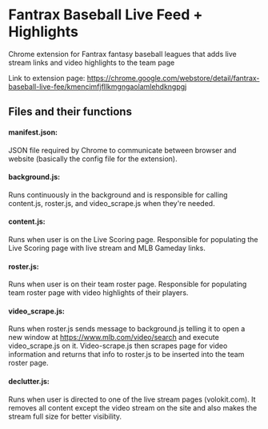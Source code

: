 # Fantrax Baseball Live Feed + Highlights
Chrome extension for Fantrax fantasy baseball leagues that adds live stream links and video highlights to the team page

Link to extension page: https://chrome.google.com/webstore/detail/fantrax-baseball-live-fee/kmencimfjfllkmgngaolamlehdkngpgj

## Files and their functions
#### manifest.json: 
JSON file required by Chrome to communicate between browser and website (basically the config file for the extension).

#### background.js: 
Runs continuously in the background and is responsible for calling content.js, roster.js, and video_scrape.js when they're needed.

#### content.js: 
Runs when user is on the Live Scoring page. Responsible for populating the Live Scoring page with live stream and MLB Gameday links.

#### roster.js: 
Runs when user is on their team roster page. Responsible for populating team roster page with video highlights of their players.

#### video_scrape.js: 
Runs when roster.js sends message to background.js telling it to open a new window at https://www.mlb.com/video/search and execute video_scrape.js on it. Video-scrape.js then scrapes page for video information and returns that info to roster.js to be inserted into the team roster page.

#### declutter.js: 
Runs when user is directed to one of the live stream pages (volokit.com). It removes all content except the video stream on the site and also makes the stream full size for better visibility.
